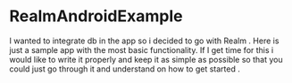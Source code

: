 # RealmAndroidExample
I wanted to integrate db in the app so i decided to go with Realm . Here is just a sample app with the most basic functionality.
If I get time for this i would like to write it properly and keep it as simple as possible so that you could just go through it and understand on how to get started . 
